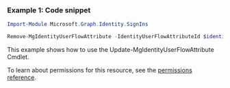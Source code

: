 ### Example 1: Code snippet

```powershellImport-Module Microsoft.Graph.Identity.SignIns

Remove-MgIdentityUserFlowAttribute -IdentityUserFlowAttributeId $identityUserFlowAttributeId
```
This example shows how to use the Update-MgIdentityUserFlowAttribute Cmdlet.
To learn about permissions for this resource, see the [permissions reference](/graph/permissions-reference).

